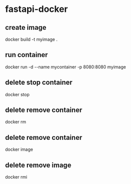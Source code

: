 # fastapi-docker

## create image

docker build -t myimage .

## run container

docker run -d --name mycontainer -p 8080:8080 myimage 

## delete stop container

docker stop <id>

## delete remove container

docker rm <id>

## delete remove container

docker image

## delete remove image

docker rmi <id>


